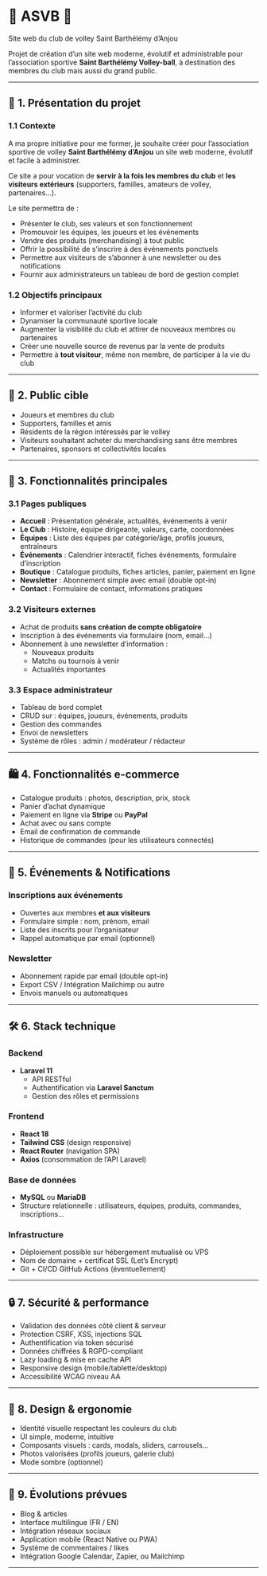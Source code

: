 # 🏐 ASVB 🏐 

Site web du club de volley Saint Barthélémy d’Anjou 

Projet de création d’un site web moderne, évolutif et administrable pour l’association sportive **Saint Barthélémy Volley-ball**, à destination des membres du club mais aussi du grand public.

---

## 📌 1. Présentation du projet

### 1.1 Contexte

A ma propre initiative pour me former, je souhaite créer pour l’association sportive de volley **Saint Barthélémy d’Anjou** un site web moderne, évolutif et facile à administrer. 

Ce site a pour vocation de **servir à la fois les membres du club** et **les visiteurs extérieurs** (supporters, familles, amateurs de volley, partenaires…).

Le site permettra de :

- Présenter le club, ses valeurs et son fonctionnement
- Promouvoir les équipes, les joueurs et les événements
- Vendre des produits (merchandising) à tout public
- Offrir la possibilité de s’inscrire à des événements ponctuels
- Permettre aux visiteurs de s’abonner à une newsletter ou des notifications
- Fournir aux administrateurs un tableau de bord de gestion complet

### 1.2 Objectifs principaux

- Informer et valoriser l’activité du club
- Dynamiser la communauté sportive locale
- Augmenter la visibilité du club et attirer de nouveaux membres ou partenaires
- Créer une nouvelle source de revenus par la vente de produits
- Permettre à **tout visiteur**, même non membre, de participer à la vie du club

---

## 🎯 2. Public cible

- Joueurs et membres du club
- Supporters, familles et amis
- Résidents de la région intéressés par le volley
- Visiteurs souhaitant acheter du merchandising sans être membres
- Partenaires, sponsors et collectivités locales

---

## 🧩 3. Fonctionnalités principales

### 3.1 Pages publiques

- **Accueil** : Présentation générale, actualités, événements à venir
- **Le Club** : Histoire, équipe dirigeante, valeurs, carte, coordonnées
- **Équipes** : Liste des équipes par catégorie/âge, profils joueurs, entraîneurs
- **Événements** : Calendrier interactif, fiches événements, formulaire d’inscription
- **Boutique** : Catalogue produits, fiches articles, panier, paiement en ligne
- **Newsletter** : Abonnement simple avec email (double opt-in)
- **Contact** : Formulaire de contact, informations pratiques

### 3.2 Visiteurs externes

- Achat de produits **sans création de compte obligatoire**
- Inscription à des événements via formulaire (nom, email…)
- Abonnement à une newsletter d’information :
  - Nouveaux produits
  - Matchs ou tournois à venir
  - Actualités importantes

### 3.3 Espace administrateur

- Tableau de bord complet
- CRUD sur : équipes, joueurs, événements, produits
- Gestion des commandes
- Envoi de newsletters
- Système de rôles : admin / modérateur / rédacteur

---

## 🛍️ 4. Fonctionnalités e-commerce

- Catalogue produits : photos, description, prix, stock
- Panier d’achat dynamique
- Paiement en ligne via **Stripe** ou **PayPal**
- Achat avec ou sans compte
- Email de confirmation de commande
- Historique de commandes (pour les utilisateurs connectés)

---

## 📅 5. Événements & Notifications

### Inscriptions aux événements

- Ouvertes aux membres **et aux visiteurs**
- Formulaire simple : nom, prénom, email
- Liste des inscrits pour l’organisateur
- Rappel automatique par email (optionnel)

### Newsletter

- Abonnement rapide par email (double opt-in)
- Export CSV / Intégration Mailchimp ou autre
- Envois manuels ou automatiques

---

## 🛠️ 6. Stack technique

### Backend

- **Laravel 11**
  - API RESTful
  - Authentification via **Laravel Sanctum**
  - Gestion des rôles et permissions

### Frontend

- **React 18**
- **Tailwind CSS** (design responsive)
- **React Router** (navigation SPA)
- **Axios** (consommation de l’API Laravel)

### Base de données

- **MySQL** ou **MariaDB**
- Structure relationnelle : utilisateurs, équipes, produits, commandes, inscriptions…

### Infrastructure

- Déploiement possible sur hébergement mutualisé ou VPS
- Nom de domaine + certificat SSL (Let’s Encrypt)
- Git + CI/CD GitHub Actions (éventuellement)

---

## 🔒 7. Sécurité & performance

- Validation des données côté client & serveur
- Protection CSRF, XSS, injections SQL
- Authentification via token sécurisé
- Données chiffrées & RGPD-compliant
- Lazy loading & mise en cache API
- Responsive design (mobile/tablette/desktop)
- Accessibilité WCAG niveau AA

---

## 🎨 8. Design & ergonomie

- Identité visuelle respectant les couleurs du club
- UI simple, moderne, intuitive
- Composants visuels : cards, modals, sliders, carrousels…
- Photos valorisées (profils joueurs, galerie club)
- Mode sombre (optionnel)

---

## 🚧 9. Évolutions prévues

- Blog & articles
- Interface multilingue (FR / EN)
- Intégration réseaux sociaux
- Application mobile (React Native ou PWA)
- Système de commentaires / likes
- Intégration Google Calendar, Zapier, ou Mailchimp

---
